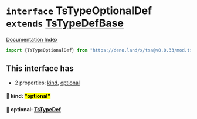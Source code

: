 # `interface` TsTypeOptionalDef `extends` [TsTypeDefBase](../private.interface.TsTypeDefBase/README.md)

[Documentation Index](../README.md)

```ts
import {TsTypeOptionalDef} from "https://deno.land/x/tsa@v0.0.33/mod.ts"
```

## This interface has

- 2 properties:
[kind](#-kind-optional),
[optional](#-optional-tstypedef)


#### 📄 kind: <mark>"optional"</mark>



#### 📄 optional: [TsTypeDef](../type.TsTypeDef/README.md)



